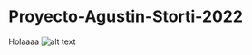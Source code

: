 # Proyecto-Agustin-Storti-2022
Holaaaa
![alt text]([http://url/to/img.png](https://www.google.com/url?sa=i&url=https%3A%2F%2Fwww.xataka.com%2Fcine-y-tv%2Fspider-man-no-way-home-cansancio-formula-empieza-a-hacer-mella-cierre-primera-trilogia-aracnida-tom-holland&psig=AOvVaw1VH9x6TX4DD4-bVeKbYolr&ust=1664489781609000&source=images&cd=vfe&ved=0CAwQjRxqFwoTCMiIk-PBuPoCFQAAAAAdAAAAABAH))
